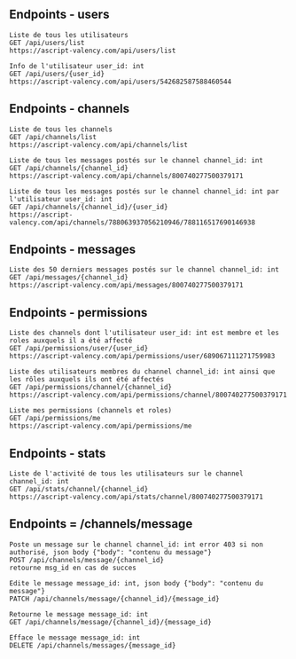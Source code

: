 ## Endpoints - users
  
    Liste de tous les utilisateurs
    GET /api/users/list
    https://ascript-valency.com/api/users/list

    Info de l'utilisateur user_id: int
    GET /api/users/{user_id}
    https://ascript-valency.com/api/users/542682587588460544


## Endpoints - channels

    Liste de tous les channels
    GET /api/channels/list
    https://ascript-valency.com/api/channels/list

    Liste de tous les messages postés sur le channel channel_id: int
    GET /api/channels/{channel_id}
    https://ascript-valency.com/api/channels/800740277500379171

    Liste de tous les messages postés sur le channel channel_id: int par l'utilisateur user_id: int
    GET /api/channels/{channel_id}/{user_id}
    https://ascript-valency.com/api/channels/788063937056210946/788116517690146938


## Endpoints - messages

    Liste des 50 derniers messages postés sur le channel channel_id: int
    GET /api/messages/{channel_id}
    https://ascript-valency.com/api/messages/800740277500379171


## Endpoints - permissions

    Liste des channels dont l'utilisateur user_id: int est membre et les roles auxquels il a été affecté
    GET /api/permissions/user/{user_id}
    https://ascript-valency.com/api/permissions/user/689067111271759983

    Liste des utilisateurs membres du channel channel_id: int ainsi que les rôles auxquels ils ont été affectés
    GET /api/permissions/channel/{channel_id}
    https://ascript-valency.com/api/permissions/channel/800740277500379171

    Liste mes permissions (channels et roles)
    GET /api/permissions/me
    https://ascript-valency.com/api/permissions/me


## Endpoints - stats
    Liste de l'activité de tous les utilisateurs sur le channel channel_id: int
    GET /api/stats/channel/{channel_id}
    https://ascript-valency.com/api/stats/channel/800740277500379171


## Endpoints = /channels/message
    Poste un message sur le channel channel_id: int error 403 si non authorisé, json body {"body": "contenu du message"}
    POST /api/channels/message/{channel_id}
    retourne msg_id en cas de succes

    Edite le message message_id: int, json body {"body": "contenu du message"}
    PATCH /api/channels/message/{channel_id}/{message_id}

    Retourne le message message_id: int
    GET /api/channels/message/{channel_id}/{message_id}

    Efface le message message_id: int
    DELETE /api/channels/messages/{message_id}